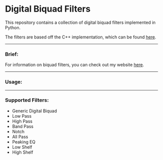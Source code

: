 # Digital Biquad Filters

This repository contains a collection of digital biquad filters implemented in
Python.

The filters are based off the C++ implementation, which can be found [here](https://github.com/alex-parisi/biquad-filters/tree/main/cpp).

---

### Brief:

For information on biquad filters, you can check out my
website [here](https://atparisi.com/html/digitalBiquadFilter.html).

---

### Usage:


---

### Supported Filters:

- Generic Digital Biquad
- Low Pass
- High Pass
- Band Pass
- Notch
- All Pass
- Peaking EQ
- Low Shelf
- High Shelf